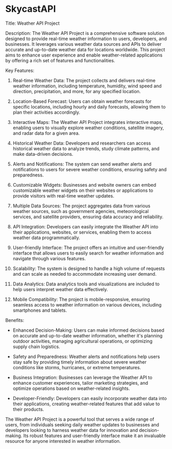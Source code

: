 # SkycastAPI
Title: Weather API Project

Description:
The Weather API Project is a comprehensive software solution designed to provide real-time weather information to users, developers, and businesses. It leverages various weather data sources and APIs to deliver accurate and up-to-date weather data for locations worldwide. This project aims to enhance user experience and enable weather-related applications by offering a rich set of features and functionalities.

Key Features:

1. Real-time Weather Data: The project collects and delivers real-time weather information, including temperature, humidity, wind speed and direction, precipitation, and more, for any specified location.

2. Location-Based Forecast: Users can obtain weather forecasts for specific locations, including hourly and daily forecasts, allowing them to plan their activities accordingly.

3. Interactive Maps: The Weather API Project integrates interactive maps, enabling users to visually explore weather conditions, satellite imagery, and radar data for a given area.

4. Historical Weather Data: Developers and researchers can access historical weather data to analyze trends, study climate patterns, and make data-driven decisions.

5. Alerts and Notifications: The system can send weather alerts and notifications to users for severe weather conditions, ensuring safety and preparedness.

6. Customizable Widgets: Businesses and website owners can embed customizable weather widgets on their websites or applications to provide visitors with real-time weather updates.

7. Multiple Data Sources: The project aggregates data from various weather sources, such as government agencies, meteorological services, and satellite providers, ensuring data accuracy and reliability.

8. API Integration: Developers can easily integrate the Weather API into their applications, websites, or services, enabling them to access weather data programmatically.

9. User-friendly Interface: The project offers an intuitive and user-friendly interface that allows users to easily search for weather information and navigate through various features.

10. Scalability: The system is designed to handle a high volume of requests and can scale as needed to accommodate increasing user demand.

11. Data Analytics: Data analytics tools and visualizations are included to help users interpret weather data effectively.

12. Mobile Compatibility: The project is mobile-responsive, ensuring seamless access to weather information on various devices, including smartphones and tablets.

Benefits:

- Enhanced Decision-Making: Users can make informed decisions based on accurate and up-to-date weather information, whether it's planning outdoor activities, managing agricultural operations, or optimizing supply chain logistics.

- Safety and Preparedness: Weather alerts and notifications help users stay safe by providing timely information about severe weather conditions like storms, hurricanes, or extreme temperatures.

- Business Integration: Businesses can leverage the Weather API to enhance customer experiences, tailor marketing strategies, and optimize operations based on weather-related insights.

- Developer-Friendly: Developers can easily incorporate weather data into their applications, creating weather-related features that add value to their products.

The Weather API Project is a powerful tool that serves a wide range of users, from individuals seeking daily weather updates to businesses and developers looking to harness weather data for innovation and decision-making. Its robust features and user-friendly interface make it an invaluable resource for anyone interested in weather information.
